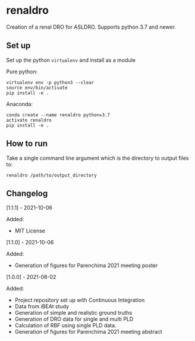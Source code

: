# renaldro

Creation of a renal DRO for ASLDRO. Supports python 3.7 and newer.

## Set up

Set up the python `virtualenv` and install as a module

Pure python:

    virtualenv env -p python3 --clear
    source env/bin/activate
    pip install -e .

Anaconda:

    conda create --name renaldro python=3.7
    activate renaldro
    pip install -e .

## How to run

Take a single command line argument which is the directory to output files to:

    renaldro /path/to/output_directory

## Changelog

[1.1.1] - 2021-10-06

Added:

- MIT License

[1.1.0] - 2021-10-06

Added:

- Generation of figures for Parenchima 2021 meeting poster

[1.0.0] - 2021-08-02

Added:

- Project repository set up with Continuous Integration
- Data from iBEAt study
- Generation of simple and realistic ground truths
- Generation of DRO data for single and multi PLD
- Calculation of RBF using single PLD data.
- Generation of figures for Parenchima 2021 meeting abstract
